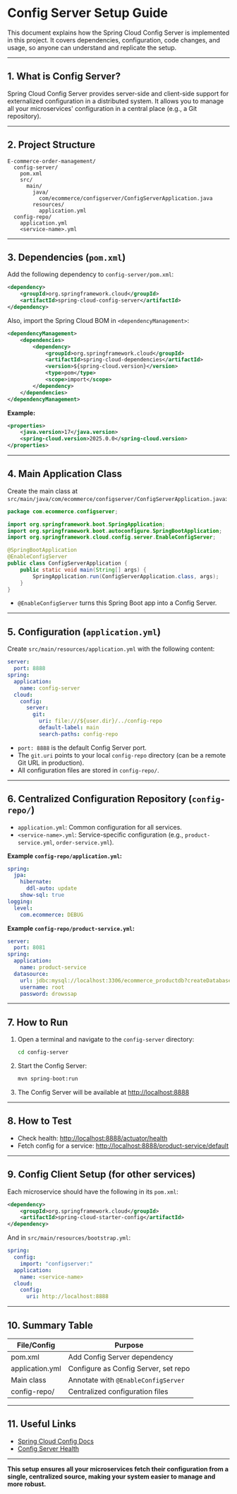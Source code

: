 # Config Server Setup Guide

This document explains how the Spring Cloud Config Server is implemented in this project. It covers dependencies, configuration, code changes, and usage, so anyone can understand and replicate the setup.

---

## 1. What is Config Server?
Spring Cloud Config Server provides server-side and client-side support for externalized configuration in a distributed system. It allows you to manage all your microservices' configuration in a central place (e.g., a Git repository).

---

## 2. Project Structure

```
E-commerce-order-management/
  config-server/
    pom.xml
    src/
      main/
        java/
          com/ecommerce/configserver/ConfigServerApplication.java
        resources/
          application.yml
  config-repo/
    application.yml
    <service-name>.yml
```

---

## 3. Dependencies (`pom.xml`)

Add the following dependency to `config-server/pom.xml`:

```xml
<dependency>
    <groupId>org.springframework.cloud</groupId>
    <artifactId>spring-cloud-config-server</artifactId>
</dependency>
```

Also, import the Spring Cloud BOM in `<dependencyManagement>`:

```xml
<dependencyManagement>
    <dependencies>
        <dependency>
            <groupId>org.springframework.cloud</groupId>
            <artifactId>spring-cloud-dependencies</artifactId>
            <version>${spring-cloud.version}</version>
            <type>pom</type>
            <scope>import</scope>
        </dependency>
    </dependencies>
</dependencyManagement>
```

**Example:**
```xml
<properties>
    <java.version>17</java.version>
    <spring-cloud.version>2025.0.0</spring-cloud.version>
</properties>
```

---

## 4. Main Application Class

Create the main class at `src/main/java/com/ecommerce/configserver/ConfigServerApplication.java`:

```java
package com.ecommerce.configserver;

import org.springframework.boot.SpringApplication;
import org.springframework.boot.autoconfigure.SpringBootApplication;
import org.springframework.cloud.config.server.EnableConfigServer;

@SpringBootApplication
@EnableConfigServer
public class ConfigServerApplication {
    public static void main(String[] args) {
        SpringApplication.run(ConfigServerApplication.class, args);
    }
}
```
- `@EnableConfigServer` turns this Spring Boot app into a Config Server.

---

## 5. Configuration (`application.yml`)

Create `src/main/resources/application.yml` with the following content:

```yaml
server:
  port: 8888
spring:
  application:
    name: config-server
  cloud:
    config:
      server:
        git:
          uri: file:///${user.dir}/../config-repo
          default-label: main
          search-paths: config-repo
```
- `port: 8888` is the default Config Server port.
- The `git.uri` points to your local `config-repo` directory (can be a remote Git URL in production).
- All configuration files are stored in `config-repo/`.

---

## 6. Centralized Configuration Repository (`config-repo/`)

- `application.yml`: Common configuration for all services.
- `<service-name>.yml`: Service-specific configuration (e.g., `product-service.yml`, `order-service.yml`).

**Example `config-repo/application.yml`:**
```yaml
spring:
  jpa:
    hibernate:
      ddl-auto: update
    show-sql: true
logging:
  level:
    com.ecommerce: DEBUG
```

**Example `config-repo/product-service.yml`:**
```yaml
server:
  port: 8081
spring:
  application:
    name: product-service
  datasource:
    url: jdbc:mysql://localhost:3306/ecommerce_productdb?createDatabaseIfNotExist=true
    username: root
    password: drowssap
```

---

## 7. How to Run

1. Open a terminal and navigate to the `config-server` directory:
   ```sh
   cd config-server
   ```
2. Start the Config Server:
   ```sh
   mvn spring-boot:run
   ```
3. The Config Server will be available at [http://localhost:8888](http://localhost:8888)

---

## 8. How to Test

- Check health: [http://localhost:8888/actuator/health](http://localhost:8888/actuator/health)
- Fetch config for a service: [http://localhost:8888/product-service/default](http://localhost:8888/product-service/default)

---

## 9. Config Client Setup (for other services)

Each microservice should have the following in its `pom.xml`:

```xml
<dependency>
    <groupId>org.springframework.cloud</groupId>
    <artifactId>spring-cloud-starter-config</artifactId>
</dependency>
```

And in `src/main/resources/bootstrap.yml`:

```yaml
spring:
  config:
    import: "configserver:"
  application:
    name: <service-name>
  cloud:
    config:
      uri: http://localhost:8888
```

---

## 10. Summary Table

| File/Config         | Purpose                                  |
|---------------------|------------------------------------------|
| pom.xml             | Add Config Server dependency             |
| application.yml     | Configure as Config Server, set repo     |
| Main class          | Annotate with `@EnableConfigServer`      |
| config-repo/        | Centralized configuration files          |

---

## 11. Useful Links
- [Spring Cloud Config Docs](https://cloud.spring.io/spring-cloud-config/reference/html/)
- [Config Server Health](http://localhost:8888/actuator/health)

---

**This setup ensures all your microservices fetch their configuration from a single, centralized source, making your system easier to manage and more robust.** 